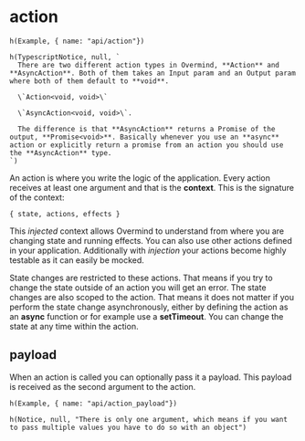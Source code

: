 # action

```marksy
h(Example, { name: "api/action"})
```

```marksy
h(TypescriptNotice, null, `
  There are two different action types in Overmind, **Action** and **AsyncAction**. Both of them takes an Input param and an Output param where both of them default to **void**.

  \`Action<void, void>\` 

  \`AsyncAction<void, void>\`.

  The difference is that **AsyncAction** returns a Promise of the output, **Promise<void>**. Basically whenever you use an **async** action or explicitly return a promise from an action you should use the **AsyncAction** type.
`)
```

An action is where you write the logic of the application. Every action receives at least one argument and that is the **context**. This is the signature of the context:

`{ state, actions, effects }`

This *injected* context allows Overmind to understand from where you are changing state and running effects. You can also use other actions defined in your application. Additionally with *injection* your actions become highly testable as it can easily be mocked.

State changes are restricted to these actions. That means if you try to change the state outside of an action you will get an error. The state changes are also scoped to the action. That means it does not matter if you perform the state change asynchronously, either by defining the action as an **async** function or for example use a **setTimeout**. You can change the state at any time within the action.

## payload

When an action is called you can optionally pass it a payload. This payload is received as the second argument to the action.

```marksy
h(Example, { name: "api/action_payload"})
```

```marksy
h(Notice, null, "There is only one argument, which means if you want to pass multiple values you have to do so with an object")
```
